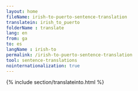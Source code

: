 ```yaml
---
layout: home
fileName: irish-to-puerto-sentence-translation
translatein: irish_to_puerto
folderName : translate
lang: en
from: ga
to: es
langName : irish-to
permalink: /irish-to-puerto-sentence-translation
tool: sentence-translations
nointernationalization: true
---
```

{% include section/translateinto.html %}
